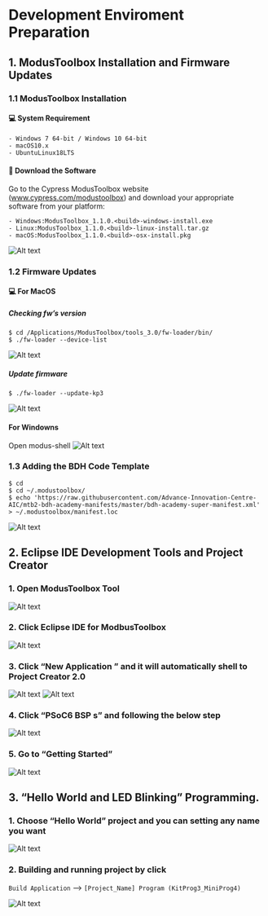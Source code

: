 # Development Enviroment Preparation
## 1. ModusToolbox Installation and Firmware Updates
### 1.1 ModusToolbox Installation
#### 💻 System Requirement

    - Windows 7 64-bit / Windows 10 64-bit
    - macOS10.x
    - UbuntuLinux18LTS

#### 📀 Download the Software
Go to the Cypress ModusToolbox website (www.cypress.com/modustoolbox) and download your appropriate software from your platform: 

    - Windows:ModusToolbox_1.1.0.<build>-windows-install.exe
    - Linux:ModusToolbox_1.1.0.<build>-linux-install.tar.gz
    - macOS:ModusToolbox_1.1.0.<build>-osx-install.pkg

![Alt text](Img/image.png)

### 1.2 Firmware Updates
#### 💻 For MacOS
##### Checking fw’s version
```
$ cd /Applications/ModusToolbox/tools_3.0/fw-loader/bin/
$ ./fw-loader --device-list
```
![Alt text](Img/image-1.png)

##### Update firmware
```
$ ./fw-loader --update-kp3
```
![Alt text](Img/image-2.png)

#### For Windowns 
Open modus-shell 
![Alt text](Img/image-3.png)




### 1.3 Adding the BDH Code Template
```
$ cd 
$ cd ~/.modustoolbox/
$ echo 'https://raw.githubusercontent.com/Advance-Innovation-Centre-AIC/mtb2-bdh-academy-manifests/master/bdh-academy-super-manifest.xml' > ~/.modustoolbox/manifest.loc
```
![Alt text](Img/image-4.png)

## 2. Eclipse IDE Development Tools and Project Creator
### 1. Open ModusToolbox Tool 
![Alt text](Img/image-5.png)

### 2. Click Eclipse IDE for ModbusToolbox
![Alt text](Img/image-6.png)

### 3. Click “New Application ” and it will automatically shell to Project Creator 2.0
![Alt text](Img/image7.png)
![Alt text](Img/image9.png)
### 4. Click “PSoC6 BSP s” and  following the below step
![Alt text](Img/image8.png)
### 5. Go to “Getting Started”
![Alt text](Img/image11.png)


## 3. “Hello World and LED Blinking” Programming.
### 1. Choose “Hello World” project and you can setting any name you want 
![Alt text](Img/image12.png)
### 2. Building and running project by click 
`Build Application` —> `[Project_Name] Program (KitProg3_MiniProg4)`

![Alt text](Img/image13.png)

